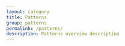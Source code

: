 ```yaml
---
layout: category
title: Patterns
group: patterns
permalink: /patterns/
description: Patterns overview description
---
```

